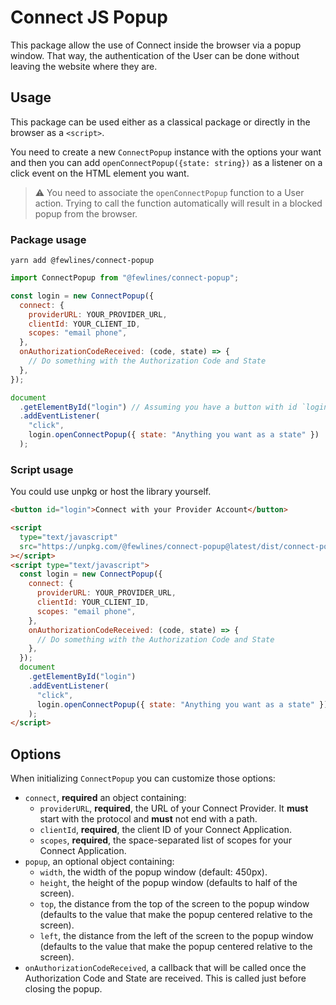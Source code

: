 # Connect JS Popup

This package allow the use of Connect inside the browser via a popup window. That way, the authentication of the User can be done without leaving the website where they are.

## Usage

This package can be used either as a classical package or directly in the browser as a `<script>`.

You need to create a new `ConnectPopup` instance with the options your want and then you can add `openConnectPopup({state: string})` as a listener on a click event on the HTML element you want.

> ⚠️ You need to associate the `openConnectPopup` function to a User action. Trying to call the function automatically will result in a blocked popup from the browser.

### Package usage

```
yarn add @fewlines/connect-popup
```

```javascript
import ConnectPopup from "@fewlines/connect-popup";

const login = new ConnectPopup({
  connect: {
    providerURL: YOUR_PROVIDER_URL,
    clientId: YOUR_CLIENT_ID,
    scopes: "email phone",
  },
  onAuthorizationCodeReceived: (code, state) => {
    // Do something with the Authorization Code and State
  },
});

document
  .getElementById("login") // Assuming you have a button with id `login`
  .addEventListener(
    "click",
    login.openConnectPopup({ state: "Anything you want as a state" })
  );
```

### Script usage

You could use unpkg or host the library yourself.

```html
<button id="login">Connect with your Provider Account</button>

<script
  type="text/javascript"
  src="https://unpkg.com/@fewlines/connect-popup@latest/dist/connect-popup.min.js"
></script>
<script type="text/javascript">
  const login = new ConnectPopup({
    connect: {
      providerURL: YOUR_PROVIDER_URL,
      clientId: YOUR_CLIENT_ID,
      scopes: "email phone",
    },
    onAuthorizationCodeReceived: (code, state) => {
      // Do something with the Authorization Code and State
    },
  });
  document
    .getElementById("login")
    .addEventListener(
      "click",
      login.openConnectPopup({ state: "Anything you want as a state" })
    );
</script>
```

## Options

When initializing `ConnectPopup` you can customize those options:

- `connect`, **required** an object containing:
  - `providerURL`, **required**, the URL of your Connect Provider. It **must** start with the protocol and **must** not end with a path.
  - `clientId`, **required**, the client ID of your Connect Application.
  - `scopes`, **required**, the space-separated list of scopes for your Connect Application.
- `popup`, an optional object containing:
  - `width`, the width of the popup window (default: 450px).
  - `height`, the height of the popup window (defaults to half of the screen).
  - `top`, the distance from the top of the screen to the popup window (defaults to the value that make the popup centered relative to the screen).
  - `left`, the distance from the left of the screen to the popup window (defaults to the value that make the popup centered relative to the screen).
- `onAuthorizationCodeReceived`, a callback that will be called once the Authorization Code and State are received. This is called just before closing the popup.

